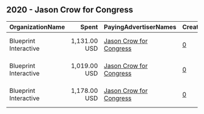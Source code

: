 ## 2020 - Jason Crow for Congress 
|OrganizationName|Spent|PayingAdvertiserNames|CreativeUrls|Impressions|Genders|AgeBrackets|CountryCodes|BillingAddresses|CandidateBallotInformation|
|:---|---:|:---|:---|---:|:---|:---|:---|:---|:---|
|Blueprint Interactive|1,131.00 USD|[Jason Crow for Congress](2020/Jason_Crow_for_Congress.md)|[0](https://www.snap.com/political-ads/asset/7a93dc419a63bf2baede3dac24bedba8ffc40ecf62f5e6b1cc8e891e7479efcf?mediaType=mp4)|288,877||18-35|united states|"1730 Rhode Island Ave NW Suite 1014,Washington,20036,US"|Jason Crow for Congress|
|Blueprint Interactive|1,019.00 USD|[Jason Crow for Congress](2020/Jason_Crow_for_Congress.md)|[0](https://www.snap.com/political-ads/asset/378dd0bb340e1b418b98d51955ef298e885ad2eb85b0b07041378005bfd0a789?mediaType=mp4)|225,770||18-35|united states|"1730 Rhode Island Ave NW Suite 1014,Washington,20036,US"|Jason Crow for Congress|
|Blueprint Interactive|1,178.00 USD|[Jason Crow for Congress](2020/Jason_Crow_for_Congress.md)|[0](https://www.snap.com/political-ads/asset/6e8470050675c65f6e6b61f0adaf26d80117624012694c2b9c7146fe0f63ceb4?mediaType=mp4)|271,276||18-35|united states|"1730 Rhode Island Ave NW Suite 1014,Washington,20036,US"|Jason Crow for Congress|

